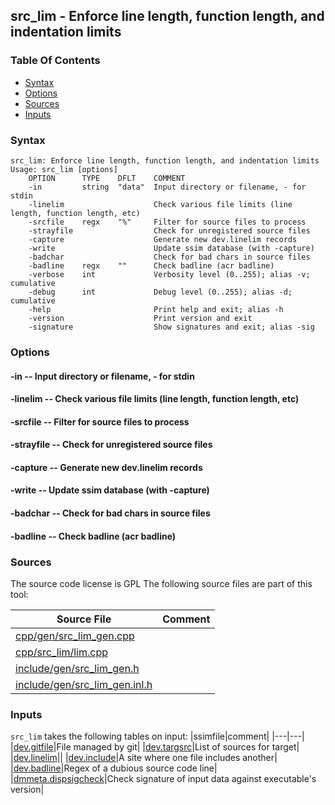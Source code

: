 ## src_lim - Enforce line length, function length, and indentation limits


### Table Of Contents
<a href="#table-of-contents"></a>
* [Syntax](#syntax)
* [Options](#options)
* [Sources](#sources)
* [Inputs](#inputs)

### Syntax
<a href="#syntax"></a>
```
src_lim: Enforce line length, function length, and indentation limits
Usage: src_lim [options]
    OPTION      TYPE    DFLT    COMMENT
    -in         string  "data"  Input directory or filename, - for stdin
    -linelim                    Check various file limits (line length, function length, etc)
    -srcfile    regx    "%"     Filter for source files to process
    -strayfile                  Check for unregistered source files
    -capture                    Generate new dev.linelim records
    -write                      Update ssim database (with -capture)
    -badchar                    Check for bad chars in source files
    -badline    regx    ""      Check badline (acr badline)
    -verbose    int             Verbosity level (0..255); alias -v; cumulative
    -debug      int             Debug level (0..255); alias -d; cumulative
    -help                       Print help and exit; alias -h
    -version                    Print version and exit
    -signature                  Show signatures and exit; alias -sig

```

### Options
<a href="#options"></a>

#### -in -- Input directory or filename, - for stdin
<a href="#-in"></a>

#### -linelim -- Check various file limits (line length, function length, etc)
<a href="#-linelim"></a>

#### -srcfile -- Filter for source files to process
<a href="#-srcfile"></a>

#### -strayfile -- Check for unregistered source files
<a href="#-strayfile"></a>

#### -capture -- Generate new dev.linelim records
<a href="#-capture"></a>

#### -write -- Update ssim database (with -capture)
<a href="#-write"></a>

#### -badchar -- Check for bad chars in source files
<a href="#-badchar"></a>

#### -badline -- Check badline (acr badline)
<a href="#-badline"></a>

### Sources
<a href="#sources"></a>
The source code license is GPL
The following source files are part of this tool:

|Source File|Comment|
|---|---|
|[cpp/gen/src_lim_gen.cpp](/cpp/gen/src_lim_gen.cpp)||
|[cpp/src_lim/lim.cpp](/cpp/src_lim/lim.cpp)||
|[include/gen/src_lim_gen.h](/include/gen/src_lim_gen.h)||
|[include/gen/src_lim_gen.inl.h](/include/gen/src_lim_gen.inl.h)||

### Inputs
<a href="#inputs"></a>
`src_lim` takes the following tables on input:
|ssimfile|comment|
|---|---|
|[dev.gitfile](/txt/ssimdb/dev/gitfile.md)|File managed by git|
|[dev.targsrc](/txt/ssimdb/dev/targsrc.md)|List of sources for target|
|[dev.linelim](/txt/ssimdb/dev/linelim.md)||
|[dev.include](/txt/ssimdb/dev/include.md)|A site where one file includes another|
|[dev.badline](/txt/ssimdb/dev/badline.md)|Regex of a dubious source code line|
|[dmmeta.dispsigcheck](/txt/ssimdb/dmmeta/dispsigcheck.md)|Check signature of input data against executable's version|

